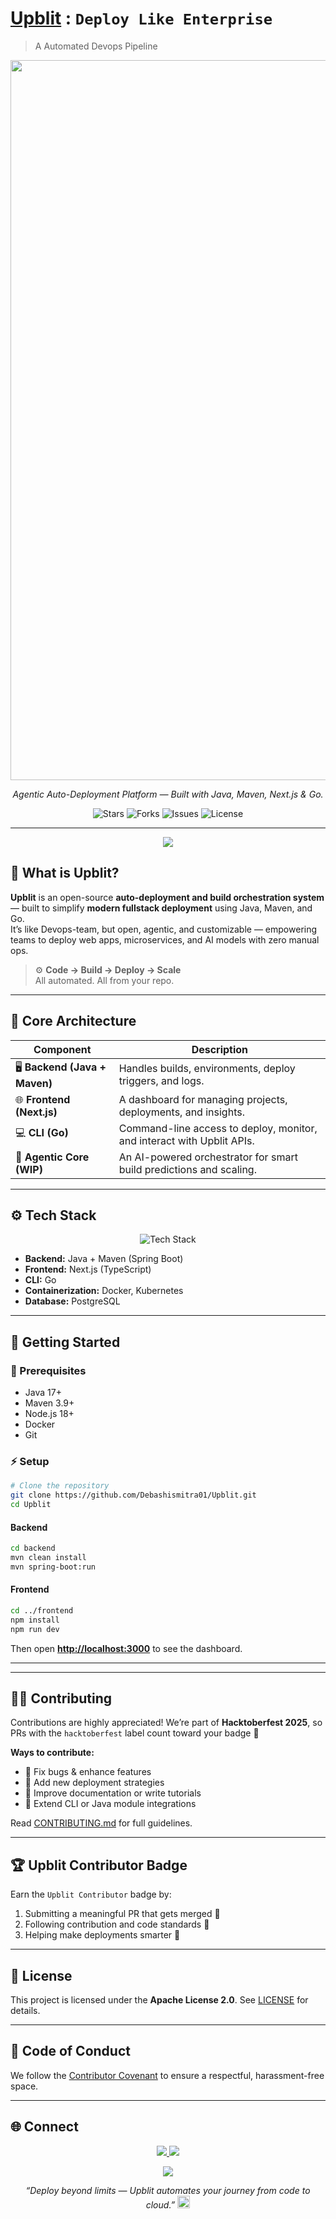 # [Upblit](https://upblit.dev) : `Deploy Like Enterprise`
> A Automated Devops Pipeline

<p align="center">

  <img src="https://github.com/user-attachments/assets/afe6181b-af66-4b3b-8d4e-eeb0d7c5f941" width="2048" height="1152" alt="Upblit Banner">
</p>

<p align="center">
  <em>Agentic Auto-Deployment Platform — Built with Java, Maven, Next.js & Go.</em>
</p>

<p align="center">
  <img src="https://img.shields.io/github/stars/Debashismitra01/Upblit?style=for-the-badge&color=yellow" alt="Stars">
  <img src="https://img.shields.io/github/forks/Debashismitra01/Upblit?style=for-the-badge&color=blue" alt="Forks">
  <img src="https://img.shields.io/github/issues/Debashismitra01/Upblit?style=for-the-badge&color=orange" alt="Issues">
  <img src="https://img.shields.io/github/license/Debashismitra01/Upblit?style=for-the-badge&color=success" alt="License">
</p>

---

<p align="center">
  <img src="https://capsule-render.vercel.app/api?type=rect&color=0:0f0c29,100:302b63&height=2"/>
</p>

## 🧠 What is Upblit?

**Upblit** is an open-source **auto-deployment and build orchestration system** — built to simplify **modern fullstack deployment** using Java, Maven, and Go.  
It’s like Devops-team, but open, agentic, and customizable — empowering teams to deploy web apps, microservices, and AI models with zero manual ops.

> ⚙️ **Code → Build → Deploy → Scale**  
> All automated. All from your repo.

---

## 🧩 Core Architecture

| Component | Description |
|------------|-------------|
| 🖥️ **Backend (Java + Maven)** | Handles builds, environments, deploy triggers, and logs. |
| 🌐 **Frontend (Next.js)** | A dashboard for managing projects, deployments, and insights. |
| 💻 **CLI (Go)** | Command-line access to deploy, monitor, and interact with Upblit APIs. |
| 🧠 **Agentic Core (WIP)** | An AI-powered orchestrator for smart build predictions and scaling. |

---

## ⚙️ Tech Stack

<p align="center">
  <img src="https://skillicons.dev/icons?i=java,maven,go,azure,nextjs,docker,kubernetes,postgres,linux,git,github" alt="Tech Stack" />
</p>

- **Backend:** Java + Maven (Spring Boot)
- **Frontend:** Next.js (TypeScript)
- **CLI:** Go
- **Containerization:** Docker, Kubernetes
- **Database:** PostgreSQL

---

## 🚀 Getting Started

### 🧰 Prerequisites
- Java 17+
- Maven 3.9+
- Node.js 18+
- Docker 
- Git

### ⚡ Setup

```bash
# Clone the repository
git clone https://github.com/Debashismitra01/Upblit.git
cd Upblit
````

#### Backend

```bash
cd backend
mvn clean install
mvn spring-boot:run
```

#### Frontend

```bash
cd ../frontend
npm install
npm run dev
```

Then open **[http://localhost:3000](http://localhost:3000)** to see the dashboard.

---

---

## 🧑‍💻 Contributing

Contributions are highly appreciated!
We’re part of **Hacktoberfest 2025**, so PRs with the `hacktoberfest` label count toward your badge 🎉

**Ways to contribute:**

* 🐞 Fix bugs & enhance features
* 🚀 Add new deployment strategies
* 📖 Improve documentation or write tutorials
* 🧩 Extend CLI or Java module integrations

Read [CONTRIBUTING.md](CONTRIBUTING.md) for full guidelines.

---

## 🏆 Upblit Contributor Badge

Earn the `Upblit Contributor` badge by:

1. Submitting a meaningful PR that gets merged 🧩
2. Following contribution and code standards 🧠
3. Helping make deployments smarter 🚀

---

## 🪪 License

This project is licensed under the **Apache License 2.0**.
See [LICENSE](LICENSE) for details.

---

## 💬 Code of Conduct

We follow the [Contributor Covenant](CODE_OF_CONDUCT.md) to ensure a respectful, harassment-free space.

---

## 🌐 Connect

<p align="center">
  <a href="https://github.com/Debashismitra01">
    <img src="https://img.shields.io/badge/GitHub-Debashismitra01-black?style=for-the-badge&logo=github" />
  </a>
  <a href="mailto:ndebashis268@gmail.com">
    <img src="https://img.shields.io/badge/Email-Contact-blue?style=for-the-badge&logo=gmail" />
  </a>
</p>

<p align="center">
  <img src="https://capsule-render.vercel.app/api?type=waving&color=0:0f0c29,100:302b63&height=100&section=footer"/>
</p>

<p align="center">
  <em>“Deploy beyond limits — Upblit automates your journey from code to cloud.” </em> <img width="20" height="20" alt="imageedit_1_8143812801" src="https://github.com/user-attachments/assets/4fae4dc7-2d85-4fdf-ba40-0a48512bd020" />
</p>
